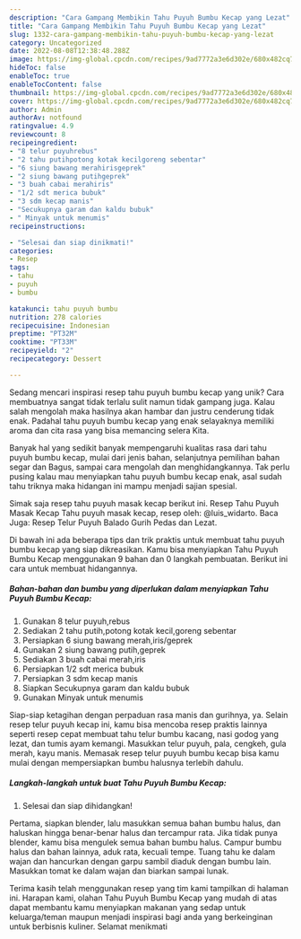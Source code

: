 ```yaml
---
description: "Cara Gampang Membikin Tahu Puyuh Bumbu Kecap yang Lezat"
title: "Cara Gampang Membikin Tahu Puyuh Bumbu Kecap yang Lezat"
slug: 1332-cara-gampang-membikin-tahu-puyuh-bumbu-kecap-yang-lezat
category: Uncategorized
date: 2022-08-08T12:38:48.288Z
image: https://img-global.cpcdn.com/recipes/9ad7772a3e6d302e/680x482cq70/tahu-puyuh-bumbu-kecap-foto-resep-utama.jpg
hideToc: false
enableToc: true
enableTocContent: false
thumbnail: https://img-global.cpcdn.com/recipes/9ad7772a3e6d302e/680x482cq70/tahu-puyuh-bumbu-kecap-foto-resep-utama.jpg
cover: https://img-global.cpcdn.com/recipes/9ad7772a3e6d302e/680x482cq70/tahu-puyuh-bumbu-kecap-foto-resep-utama.jpg
author: Admin
authorAv: notfound
ratingvalue: 4.9
reviewcount: 8
recipeingredient:
- "8 telur puyuhrebus"
- "2 tahu putihpotong kotak kecilgoreng sebentar"
- "6 siung bawang merahirisgeprek"
- "2 siung bawang putihgeprek"
- "3 buah cabai merahiris"
- "1/2 sdt merica bubuk"
- "3 sdm kecap manis"
- "Secukupnya garam dan kaldu bubuk"
- " Minyak untuk menumis"
recipeinstructions:

- "Selesai dan siap dinikmati!"
categories:
- Resep
tags:
- tahu
- puyuh
- bumbu

katakunci: tahu puyuh bumbu 
nutrition: 278 calories
recipecuisine: Indonesian
preptime: "PT32M"
cooktime: "PT33M"
recipeyield: "2"
recipecategory: Dessert

---
```





Sedang mencari inspirasi resep tahu puyuh bumbu kecap yang unik? Cara membuatnya sangat tidak terlalu sulit namun tidak gampang juga. Kalau salah mengolah maka hasilnya akan hambar dan justru cenderung tidak enak. Padahal tahu puyuh bumbu kecap yang enak selayaknya memiliki aroma dan cita rasa yang bisa memancing selera Kita.





Banyak hal yang sedikit banyak mempengaruhi kualitas rasa dari tahu puyuh bumbu kecap, mulai dari jenis bahan, selanjutnya pemilihan bahan segar dan Bagus, sampai cara mengolah dan menghidangkannya. Tak perlu pusing kalau mau menyiapkan tahu puyuh bumbu kecap enak,      asal sudah tahu triknya maka hidangan ini mampu menjadi sajian spesial.














Simak saja resep tahu puyuh masak kecap berikut ini. Resep Tahu Puyuh Masak Kecap Tahu puyuh masak kecap, resep oleh: @luis_widarto. Baca Juga: Resep Telur Puyuh Balado Gurih Pedas dan Lezat.






Di bawah ini ada beberapa tips dan trik praktis untuk membuat tahu puyuh bumbu kecap yang siap dikreasikan. Kamu bisa menyiapkan Tahu Puyuh Bumbu Kecap menggunakan 9 bahan dan 0 langkah pembuatan. Berikut ini cara untuk membuat hidangannya.

<!--inarticleads1-->

##### Bahan-bahan dan bumbu yang diperlukan dalam menyiapkan Tahu Puyuh Bumbu Kecap:

1. Gunakan 8 telur puyuh,rebus
1. Sediakan 2 tahu putih,potong kotak kecil,goreng sebentar
1. Persiapkan 6 siung bawang merah,iris/geprek
1. Gunakan 2 siung bawang putih,geprek
1. Sediakan 3 buah cabai merah,iris
1. Persiapkan 1/2 sdt merica bubuk
1. Persiapkan 3 sdm kecap manis
1. Siapkan Secukupnya garam dan kaldu bubuk
1. Gunakan  Minyak untuk menumis


Siap-siap ketagihan dengan perpaduan rasa manis dan gurihnya, ya. Selain resep telur puyuh kecap ini, kamu bisa mencoba resep praktis lainnya seperti resep cepat membuat tahu telur bumbu kacang, nasi godog yang lezat, dan tumis ayam kemangi. Masukkan telur puyuh, pala, cengkeh, gula merah, kayu manis. Memasak resep telur puyuh bumbu kecap bisa kamu mulai dengan mempersiapkan bumbu halusnya terlebih dahulu. 

<!--inarticleads2-->

##### Langkah-langkah untuk buat Tahu Puyuh Bumbu Kecap:


1. Selesai dan siap dihidangkan!

Pertama, siapkan blender, lalu masukkan semua bahan bumbu halus, dan haluskan hingga benar-benar halus dan tercampur rata. Jika tidak punya blender, kamu bisa mengulek semua bahan bumbu halus. Campur bumbu halus dan bahan lainnya, aduk rata, kecuali tempe. Tuang tahu ke dalam wajan dan hancurkan dengan garpu sambil diaduk dengan bumbu lain. Masukkan tomat ke dalam wajan dan biarkan sampai lunak. 

Terima kasih telah menggunakan resep yang tim kami tampilkan di halaman ini. Harapan kami, olahan Tahu Puyuh Bumbu Kecap yang mudah di atas dapat membantu kamu menyiapkan makanan yang sedap untuk keluarga/teman maupun menjadi inspirasi bagi anda yang berkeinginan untuk berbisnis kuliner. Selamat menikmati
